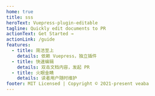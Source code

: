 ```yaml
---
home: true
title: sss
heroText: Vuepress-plugin-editable
tagline: Quickly edit documents to PR
actionText: Get Started →
actionLink: /guide
features:
  - title: 简洁至上
    details: 依赖 Vuepress，独立插件
  - title: 快速编辑
    details: 双击文档内容，发起 PR
  - title: 火眼金睛
    details: 读者用户随时维护
footer: MIT Licensed | Copyright © 2021-present veaba
---
```

